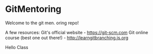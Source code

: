 # GitMentoring

Welcome to the git men. oring repo!

A few resources:
Git's official website - https://git-scm.com
Git online course (best one out there!) - http://learngitbranching.js.org



Hello Class
